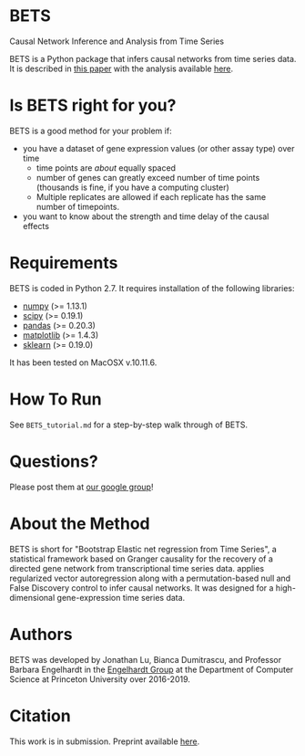 # BETS
Causal Network Inference and Analysis from Time Series

BETS is a Python package that infers causal networks from time series data. It is described in [this paper](https://www.biorxiv.org/content/10.1101/587170v1) with the analysis available [here](https://drive.google.com/drive/folders/14f47-XB9KzBKn-BMwwfgb-0hXSFCJC2n?usp=sharing).

# Is BETS right for you?

BETS is a good method for your problem if:
* you have a dataset of gene expression values (or other assay type) over time
  * time points are *about* equally spaced
  * number of genes can greatly exceed number of time points (thousands is fine, if you have a computing cluster)
  * Multiple replicates are allowed if each replicate has the same number of timepoints.
* you want to know about the strength and time delay of the causal effects

# Requirements

BETS is coded in Python 2.7. It requires installation of the following libraries:

* [numpy](https://docs.scipy.org/doc/numpy/user/install.html) (>= 1.13.1)
* [scipy](https://scipy.org/install.html) (>= 0.19.1)
* [pandas](https://pandas.pydata.org/pandas-docs/stable/install.html) (>= 0.20.3)
* [matplotlib](https://matplotlib.org/users/installing.html) (>= 1.4.3)
* [sklearn](https://scikit-learn.org/stable/install.html) (>= 0.19.0)

It has been tested on MacOSX v.10.11.6.

# How To Run

See `BETS_tutorial.md` for a step-by-step walk through of BETS.

# Questions?

Please post them at [our google group](https://groups.google.com/forum/#!forum/bets-support)!

# About the Method 

BETS is short for "Bootstrap Elastic net regression from Time Series", a statistical framework based on Granger causality for the recovery of a directed gene network from transcriptional time series data. applies regularized vector autoregression along with a permutation-based 
null and False Discovery control to infer causal networks. It was designed
for a high-dimensional gene-expression time series data. 

# Authors

BETS was developed by Jonathan Lu, Bianca Dumitrascu, and Professor Barbara Engelhardt in the [Engelhardt Group](beehive.cs.princeton.edu) at the Department of Computer Science at Princeton University over 2016-2019.

# Citation
This work is in submission. Preprint available [here](https://www.biorxiv.org/content/10.1101/587170v1).
